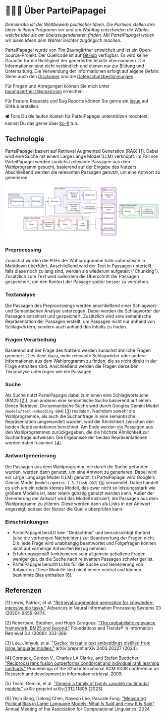 # 🧑🏼‍💻 Über ParteiPapagei
_Demokratie ist der Wettbewerb politischer Ideen. Die Parteien stellen ihre Ideen in ihrem Programm vor und am Wahltag entscheiden die Wähler, welche Idee sie am überzeugendensten finden. Mit ParteiPapagei wollen wir diese Ideen dem Wähler leichter zugänglich machen._


ParteiPapagei wurde von Tim Baumgärtner entwickelt und ist ein Open-Source-Projekt. Der Quellcode ist auf [GitHub](https://github.com/timbmg/ParteiPapagei) verfügbar. Es wird keine Garantie für die Richtigkeit der generierten Inhalte übernommen. Die Informationen sind nicht verbindlich und dienen nur zur Bildung und Unterhaltung. Die Verwendung der Informationen erfolgt auf eigene Gefahr. Siehe auch den [Disclaimer](/disclaimer) und die [Datenschutzbestimmungen](/data-protection).

Für Fragen und Anregungen können Sie mich unter [baumgaertner.t@gmail.com](mailto:baumgaertner.t@gmail.com) erreichen.

Für Feature Requests und Bug Reports können Sie gerne ein [Issue](https://github.com/timbmg/ParteiPapagei/issues) auf GitHub erstellen.

🕊️ Falls Du die laufen Kosten für ParteiPapagei unterstützen möchtest, kannst Du das gerne über [Ko-fi](https://ko-fi.com/timbmg) tun.

## Technologie
ParteiPapagei basiert auf Retrieval Augmented Generation (RAG) [[1](#refRAG)]. Dabei wird eine Suche mit einem Large Lange Model (LLM) verknüpft. Im Fall von ParteiPapagei werden zunächst relevante Passagen aus dem Wahlprogramm gesucht, basierend auf der Eingabe des Nutzers. Abschließend werden die relevanten Passagen genutzt, um eine Antwort zu generieren.

![RAG](./rag.png)

### Preprocessing
Zunächst wurden die PDFs der Wahlprogramme halb-automatisch in Markdown überführt. Anschließend wird der Text in Passagen unterteilt, falls diese noch zu lang sind, werden sie wiederum aufgeteilt ("Chunking"). Zusätzlich zum Text wird außerdem die Überschrift der Passagen gespeichert, um den Kontext der Passage später besser zu verstehen.

### Textanalyse
Die Passagen des Preprocessings werden anschließend einer Schlagwort- und Semantischen Analyse unterzogen. Dabei werden die Schlagwörter der Passagen extrahiert und gespeichert. Zusätzlich wird eine semantische Repräsentation der Passagen erstellt, um Passagen nicht nur anhand von Schlagwörtern, sondern auch anhand des Inhalts zu finden.

### Fragen Verarbeitung
Basierend auf der Frage des Nutzers werden zunächst ähnliche Fragen generiert. Dies dient dazu, mehr relevante Schlagwörter oder andere Informationen aus dem Wahlprogramm zu finden, die so nicht direkt in der Frage enthalten sind. Anschließend werden die Fragen derselben Textanalyse unterzogen wie die Passagen.

### Suche
Als Suche nutzt ParteiPapagei dabei zum einen eine Schlagwortsuche (BM25 [[2](#refBM25)]), zum anderen eine semantische Suche basierend auf einem Dense Retriever. Die semantische Suche wird durch Googles Gemini Model (`models/text-embedding-004`) [[3](#refGecko)] realisiert. 
Nachdem sowohl die Wahlprogramme, als auch die Suchanfrage in eine semantische Repräsentation umgewandelt wurden, wird die Ähnlichkeit zwischen den beiden Repräsentationen berechnet. Am Ende werden die Passagen aus den Wahlprogrammen zurückgegeben, die die höchste Ähnlichkeit zur Suchanfrage aufweisen. Die Ergebnisse der beiden Repräsentationen werden dabei fusioniert [[4](#refRR)].


### Antwortgenerierung
Die Passagen aus dem Wahlprogramm, die durch die Suche gefunden wurden, werden dann genutzt, um eine Antwort zu generieren. Dabei wird ein Large Language Model (LLM) genutzt. In ParteiPapagei wird Google's Gemini Model (`models/gemini-1.5-flash-002`) [[5](#refGemini)] verwendet. Dabei handelt es sich um ein relativ kleines Modell, das zwar nicht so leistungsstark wie größere Modelle ist, aber relativ günstig genutzt werden kann. Außer der Generierung der Antwort wird das Modell instruiert, die Passagen aus dem Wahlprogramm zu zitieren. Diese werden dann als Links in der Antwort angezeigt, sodass der Nutzer die Quelle überprüfen kann.

### Einschränkungen
- ParteiPapagei besitzt kein "Gedächtnis" und berücksichtigt Kontext (also die vorherigen Nachrichten) zur Beantwortung der Fragen nicht. D.h. jede Frage wird unabhängig beantwortet und Folgefragen können nicht auf vorherige Antworten Bezug nehmen.
- Erfahrungsgemäß funktionieren sehr allgemein gehaltene Fragen weniger gut, da die Suche nach relevanten Passagen schwieriger ist.
- ParteiPapagei benutzt LLMs für die Suche und Generierung von Antworten. Diese Modelle sind nicht immer neutral und können bestimmte Bias enthalten [[6](refBias)].

## Referenzen

<a name="refRAG"></a>[1] Lewis, Patrick, et al. ["Retrieval-augmented generation for knowledge-intensive nlp tasks."](https://proceedings.neurips.cc/paper_files/paper/2020/file/6b493230205f780e1bc26945df7481e5-Paper.pdf) Advances in Neural Information Processing Systems 33 (2020): 9459-9474.

<a name="refBM25"></a>[2] Robertson, Stephen, and Hugo Zaragoza. ["The probabilistic relevance framework: BM25 and beyond."](https://www.staff.city.ac.uk/~sbrp622/papers/foundations_bm25_review.pdf) Foundations and Trends® in Information Retrieval 3.4 (2009): 333-389.

<a name="refGecko"></a>[3] Lee, Jinhyuk, et al. ["Gecko: Versatile text embeddings distilled from large language models."](https://arxiv.org/pdf/2403.20327) arXiv preprint arXiv:2403.20327 (2024).

<a name="refRR"></a>[4] Cormack, Gordon V., Charles LA Clarke, and Stefan Buettcher. ["Reciprocal rank fusion outperforms condorcet and individual rank learning methods."](https://dl.acm.org/doi/pdf/10.1145/1571941.1572114) Proceedings of the 32nd international ACM SIGIR conference on Research and development in information retrieval. 2009.

<a name="refGemini"></a>[5] Team, Gemini, et al. ["Gemini: a family of highly capable multimodal models."](https://arxiv.org/pdf/2312.11805) arXiv preprint arXiv:2312.11805 (2023).

<a name="refBias"></a>[6] Yejin Bang, Delong Chen, Nayeon Lee, Pascale Fung. ["Measuring Political Bias in Large Language Models: What Is Said and How It Is Said"](https://aclanthology.org/2024.acl-long.600/) Annual Meeting of the Association for Computational Linguistics. 2024.
